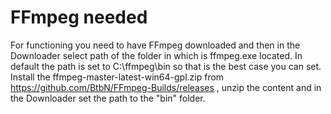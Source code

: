 # FFmpeg needed
For functioning you need to have FFmpeg downloaded and then in the Downloader select path of the folder in which is ffmpeg.exe located. In default the path is set to C:\ffmpeg\bin so that is the best case you can set.
Install the ffmpeg-master-latest-win64-gpl.zip from https://github.com/BtbN/FFmpeg-Builds/releases , unzip the content and in the Downloader set the path to the "bin" folder.
